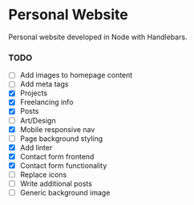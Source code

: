 # Personal Website

Personal website developed in Node with Handlebars.

### TODO
- [ ] Add images to homepage content
- [ ] Add meta tags
- [x] Projects
- [x] Freelancing info
- [x] Posts
- [ ] Art/Design
- [x] Mobile responsive nav
- [ ] Page background styling
- [x] Add linter
- [x] Contact form frontend
- [x] Contact form functionality
- [ ] Replace icons
- [ ] Write additional posts
- [ ] Generic background image
